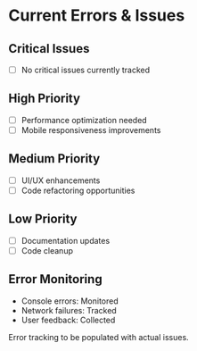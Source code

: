 # Current Errors & Issues

## Critical Issues
- [ ] No critical issues currently tracked

## High Priority
- [ ] Performance optimization needed
- [ ] Mobile responsiveness improvements

## Medium Priority
- [ ] UI/UX enhancements
- [ ] Code refactoring opportunities

## Low Priority
- [ ] Documentation updates
- [ ] Code cleanup

## Error Monitoring
- Console errors: Monitored
- Network failures: Tracked
- User feedback: Collected

Error tracking to be populated with actual issues.